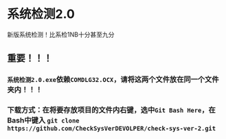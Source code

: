 # 系统检测2.0
新版系统检测！比系检1NB十分甚至九分
## 重要！！！
### `系统检测2.0.exe`依赖`COMDLG32.OCX`，请将这两个文件放在同一个文件夹内！！！
### 下载方式：在将要存放项目的文件内右键，选中`Git Bash Here`，在Bash中键入 `git clone https://github.com/CheckSysVerDEVOLPER/check-sys-ver-2.git`
